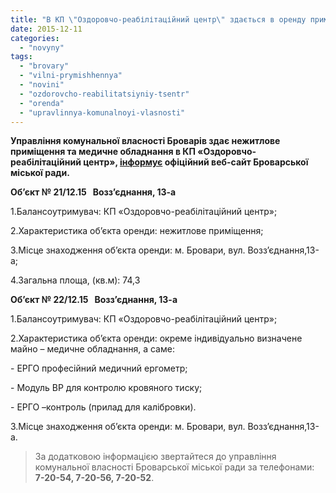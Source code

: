 ```yaml
---
title: "В КП \"Оздоровчо-реабілітаційний центр\" здається в оренду приміщення та обладнання"
date: 2015-12-11
categories: 
  - "novyny"
tags: 
  - "brovary"
  - "vilni-prymishhennya"
  - "novini"
  - "ozdorovcho-reabilitatsiyniy-tsentr"
  - "orenda"
  - "upravlinnya-komunalnoyi-vlasnosti"
---
```


**Управління комунальної власності Броварів здає нежитлове приміщення та медичне обладнання в КП «Оздоровчо-реабілітаційний центр», [інформує](http://brovary-rada.gov.ua/upravl%D1%96nnya-komunalno%D1%97-vlasnost%D1%96-brovarsko%D1%97-m%D1%96sko%D1%97-radi-rozm%D1%96shchu%D1%94-%D1%96nformats%D1%96yu-pro-nam%D1%96r-pereda-15) офіційний веб-сайт Броварської міської ради.**

**Об’єкт № 21/12.15   Возз’єднання, 13-а**

1.Балансоутримувач: КП «Оздоровчо-реабілітаційний центр»;

2.Характеристика об’єкта оренди: нежитлове приміщення;

3.Місце знаходження об’єкта оренди: м. Бровари, вул. Возз’єднання,13-а;

4.Загальна площа, (кв.м): 74,3

**Об’єкт № 22/12.15   Возз’єднання, 13-а**

1.Балансоутримувач: КП «Оздоровчо-реабілітаційний центр»;

2.Характеристика об’єкта оренди: окреме індивідуально визначене майно – медичне обладнання, а саме:

\- ЕРГО професійний медичний ергометр;

\- Модуль ВР для контролю кровяного тиску;

\- ЕРГО –контроль (прилад для калібровки).

3.Місце знаходження об’єкта оренди: м. Бровари, вул. Возз’єднання,13-а.

> За додатковою інформацією звертайтеся до управління комунальної власності Броварської міської ради за телефонами: **7-20-54, 7-20-56, 7-20-52**.
